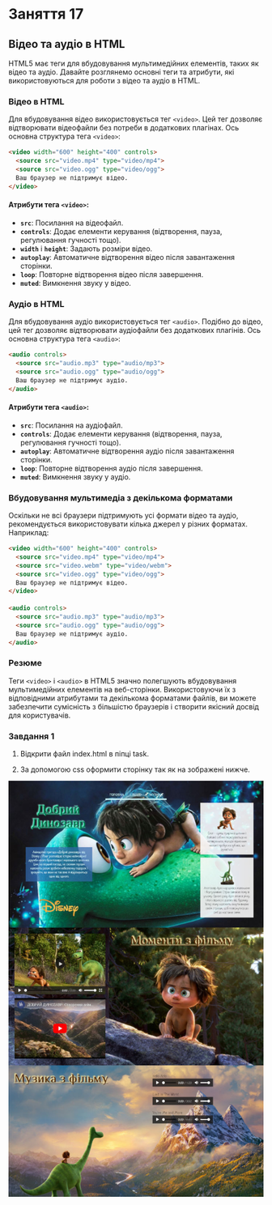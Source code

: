 # Заняття 17

## Відео та аудіо в HTML

HTML5 має теги для вбудовування мультимедійних елементів, таких як відео та аудіо. Давайте розглянемо основні теги та атрибути, які використовуються для роботи з відео та аудіо в HTML.

### Відео в HTML

Для вбудовування відео використовується тег `<video>`. Цей тег дозволяє відтворювати відеофайли без потреби в додаткових плагінах. Ось основна структура тега `<video>`:

```html
<video width="600" height="400" controls>
  <source src="video.mp4" type="video/mp4">
  <source src="video.ogg" type="video/ogg">
  Ваш браузер не підтримує відео.
</video>
```

#### Атрибути тега `<video>`:
- **`src`**: Посилання на відеофайл.
- **`controls`**: Додає елементи керування (відтворення, пауза, регулювання гучності тощо).
- **`width`** і **`height`**: Задають розміри відео.
- **`autoplay`**: Автоматичне відтворення відео після завантаження сторінки.
- **`loop`**: Повторне відтворення відео після завершення.
- **`muted`**: Вимкнення звуку у відео.

### Аудіо в HTML

Для вбудовування аудіо використовується тег `<audio>`. Подібно до відео, цей тег дозволяє відтворювати аудіофайли без додаткових плагінів. Ось основна структура тега `<audio>`:

```html
<audio controls>
  <source src="audio.mp3" type="audio/mp3">
  <source src="audio.ogg" type="audio/ogg">
  Ваш браузер не підтримує аудіо.
</audio>
```

#### Атрибути тега `<audio>`:
- **`src`**: Посилання на аудіофайл.
- **`controls`**: Додає елементи керування (відтворення, пауза, регулювання гучності тощо).
- **`autoplay`**: Автоматичне відтворення аудіо після завантаження сторінки.
- **`loop`**: Повторне відтворення аудіо після завершення.
- **`muted`**: Вимкнення звуку у аудіо.

### Вбудовування мультимедіа з декількома форматами

Оскільки не всі браузери підтримують усі формати відео та аудіо, рекомендується використовувати кілька джерел у різних форматах. Наприклад:

```html
<video width="600" height="400" controls>
  <source src="video.mp4" type="video/mp4">
  <source src="video.webm" type="video/webm">
  <source src="video.ogg" type="video/ogg">
  Ваш браузер не підтримує відео.
</video>

<audio controls>
  <source src="audio.mp3" type="audio/mp3">
  <source src="audio.ogg" type="audio/ogg">
  Ваш браузер не підтримує аудіо.
</audio>
```

### Резюме

Теги `<video>` і `<audio>` в HTML5 значно полегшують вбудовування мультимедійних елементів на веб-сторінки. Використовуючи їх з відповідними атрибутами та декількома форматами файлів, ви можете забезпечити сумісність з більшістю браузерів і створити якісний досвід для користувачів.



### Завдання 1

1. Відкрити файл index.html в піпці task.

2. За допомогою css оформити сторінку так як на зображені нижче.

![Task](gd.jpg)
